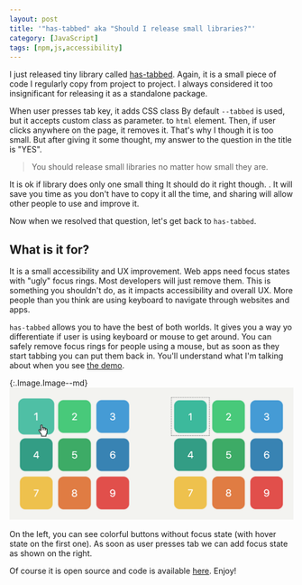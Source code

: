 ```yaml
---
layout: post
title: '"has-tabbed" aka "Should I release small libraries?"'
category: [JavaScript]
tags: [npm,js,accessibility]
---
```


I just released tiny library called [has-tabbed](https://www.npmjs.com/package/has-tabbed).
Again, it is a small piece of code I regularly copy from project to project.
I always considered it too insignificant for releasing it as a standalone package.

When user presses tab key, it adds
<label class="SideNote-trigger">CSS class</label>
<span class="SideNote">
By default `--tabbed` is used, but it accepts custom class as parameter.
</span>
to `html` element.
Then, if user clicks anywhere on the page, it removes it. That's why I though it is too small.
But after giving it some thought, my answer to the question in the title is "YES".

> You should release small libraries no matter how small they are.

<!--more-->

It is ok if library does only
<label class="SideNote-trigger">one small thing</label>
<span class="SideNote">
It should do it right though.
</span>.
It will save you time as you don't have to copy it all the time,
and sharing will allow other people to use and improve it.

Now when we resolved that question, let's get back to `has-tabbed`.

## What is it for?

It is a small accessibility and UX improvement.
Web apps need focus states with "ugly" focus rings.
Most developers will just remove them.
This is something you shouldn't do, as it impacts accessibility and overall UX.
More people than you think are using keyboard to navigate through websites and apps.

`has-tabbed` allows you to have the best of both worlds.
It gives you a way yo differentiate if user is using keyboard or mouse to get around.
You can safely remove focus rings for people using a mouse,
but as soon as they start tabbing you can put them back in.
You'll understand what I'm talking about when you see [the demo](https://stanko.github.io/has-tabbed/).

{:.Image.Image--md}
!["has-tabbed" in action](/public/img/projects/has-tabbed.png)

On the left, you can see colorful buttons without focus state (with hover state on the first one).
As soon as user presses tab we can add focus state as shown on the right.

Of course it is open source and code is available [here](https://github.com/Stanko/has-tabbed).
Enjoy!
